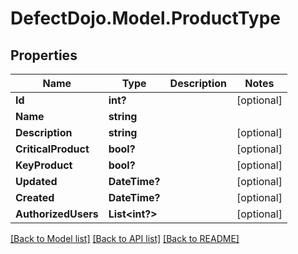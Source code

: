 # DefectDojo.Model.ProductType
## Properties

Name | Type | Description | Notes
------------ | ------------- | ------------- | -------------
**Id** | **int?** |  | [optional] 
**Name** | **string** |  | 
**Description** | **string** |  | [optional] 
**CriticalProduct** | **bool?** |  | [optional] 
**KeyProduct** | **bool?** |  | [optional] 
**Updated** | **DateTime?** |  | [optional] 
**Created** | **DateTime?** |  | [optional] 
**AuthorizedUsers** | **List&lt;int?&gt;** |  | [optional] 

[[Back to Model list]](../README.md#documentation-for-models) [[Back to API list]](../README.md#documentation-for-api-endpoints) [[Back to README]](../README.md)

